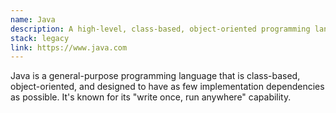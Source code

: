 ```yaml
---
name: Java
description: A high-level, class-based, object-oriented programming language
stack: legacy
link: https://www.java.com
---
```


Java is a general-purpose programming language that is class-based, object-oriented, and designed to have as few implementation dependencies as possible. It's known for its "write once, run anywhere" capability.
